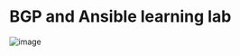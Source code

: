 # BGP and Ansible learning lab

![image](https://github.com/user-attachments/assets/ec56b7d8-2ee4-46bb-9e9b-c40958216394)

